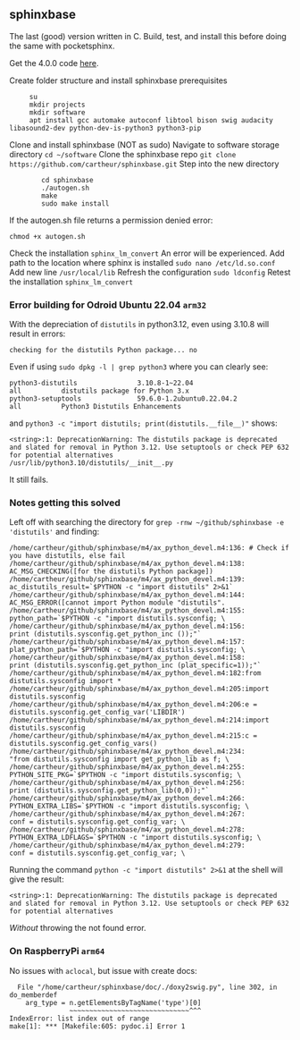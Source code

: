 ## sphinxbase

The last (good) version written in C. Build, test, and install this before doing the same with pocketsphinx.

Get the 4.0.0 code [here](https://sourceforge.net/projects/cmusphinx/files/).

Create folder structure and install sphinxbase prerequisites
		
```
     su
     mkdir projects
     mkdir software
     apt install gcc automake autoconf libtool bison swig audacity libasound2-dev python-dev-is-python3 python3-pip
```

Clone and install sphinxbase (NOT as sudo)
	Navigate to software storage directory
		`cd ~/software`
	Clone the sphinxbase repo
		`git clone https://github.com/cartheur/sphinxbase.git`
	Step into the new directory
 
```
		cd sphinxbase
		./autogen.sh
		make
		sudo make install
```
If the autogen.sh file returns a permission denied error:

```
chmod +x autogen.sh
```

Check the installation
		`sphinx_lm_convert`
An error will be experienced. Add path to the location where sphinx is installed
		`sudo nano /etc/ld.so.conf`
Add new line
		`/usr/local/lib`
Refresh the configuration
		`sudo ldconfig`
Retest the installation
		`sphinx_lm_convert`

### Error building for Odroid Ubuntu 22.04 `arm32`

With the depreciation of `distutils` in python3.12, even using 3.10.8 will result in errors:

`checking for the distutils Python package... no`

Even if using `sudo dpkg -l | grep python3` where you can clearly see:

```
python3-distutils               3.10.8-1~22.04                              all          distutils package for Python 3.x
python3-setuptools              59.6.0-1.2ubuntu0.22.04.2                   all          Python3 Distutils Enhancements

```
and `python3 -c "import distutils; print(distutils.__file__)"` shows:

```
<string>:1: DeprecationWarning: The distutils package is deprecated and slated for removal in Python 3.12. Use setuptools or check PEP 632 for potential alternatives
/usr/lib/python3.10/distutils/__init__.py
```

It still fails.

### Notes getting this solved

Left off with searching the directory for `grep -rnw ~/github/sphinxbase -e 'distutils'` and finding:

```
/home/cartheur/github/sphinxbase/m4/ax_python_devel.m4:136:	# Check if you have distutils, else fail
/home/cartheur/github/sphinxbase/m4/ax_python_devel.m4:138:	AC_MSG_CHECKING([for the distutils Python package])
/home/cartheur/github/sphinxbase/m4/ax_python_devel.m4:139:	ac_distutils_result=`$PYTHON -c "import distutils" 2>&1`
/home/cartheur/github/sphinxbase/m4/ax_python_devel.m4:144:		AC_MSG_ERROR([cannot import Python module "distutils".
/home/cartheur/github/sphinxbase/m4/ax_python_devel.m4:155:		python_path=`$PYTHON -c "import distutils.sysconfig; \
/home/cartheur/github/sphinxbase/m4/ax_python_devel.m4:156:			print (distutils.sysconfig.get_python_inc ());"`
/home/cartheur/github/sphinxbase/m4/ax_python_devel.m4:157:		plat_python_path=`$PYTHON -c "import distutils.sysconfig; \
/home/cartheur/github/sphinxbase/m4/ax_python_devel.m4:158:			print (distutils.sysconfig.get_python_inc (plat_specific=1));"`
/home/cartheur/github/sphinxbase/m4/ax_python_devel.m4:182:from distutils.sysconfig import *
/home/cartheur/github/sphinxbase/m4/ax_python_devel.m4:205:import distutils.sysconfig
/home/cartheur/github/sphinxbase/m4/ax_python_devel.m4:206:e = distutils.sysconfig.get_config_var('LIBDIR')
/home/cartheur/github/sphinxbase/m4/ax_python_devel.m4:214:import distutils.sysconfig
/home/cartheur/github/sphinxbase/m4/ax_python_devel.m4:215:c = distutils.sysconfig.get_config_vars()
/home/cartheur/github/sphinxbase/m4/ax_python_devel.m4:234:			  "from distutils.sysconfig import get_python_lib as f; \
/home/cartheur/github/sphinxbase/m4/ax_python_devel.m4:255:		PYTHON_SITE_PKG=`$PYTHON -c "import distutils.sysconfig; \
/home/cartheur/github/sphinxbase/m4/ax_python_devel.m4:256:			print (distutils.sysconfig.get_python_lib(0,0));"`
/home/cartheur/github/sphinxbase/m4/ax_python_devel.m4:266:	   PYTHON_EXTRA_LIBS=`$PYTHON -c "import distutils.sysconfig; \
/home/cartheur/github/sphinxbase/m4/ax_python_devel.m4:267:                conf = distutils.sysconfig.get_config_var; \
/home/cartheur/github/sphinxbase/m4/ax_python_devel.m4:278:		PYTHON_EXTRA_LDFLAGS=`$PYTHON -c "import distutils.sysconfig; \
/home/cartheur/github/sphinxbase/m4/ax_python_devel.m4:279:			conf = distutils.sysconfig.get_config_var; \
```
Running the command `python -c "import distutils" 2>&1` at the shell will give the result:

```
<string>:1: DeprecationWarning: The distutils package is deprecated and slated for removal in Python 3.12. Use setuptools or check PEP 632 for potential alternatives
```
_Without_ throwing the not found error.

### On RaspberryPi `arm64`

No issues with `aclocal`, but issue with create docs:

```
  File "/home/cartheur/sphinxbase/doc/./doxy2swig.py", line 302, in do_memberdef
    arg_type = n.getElementsByTagName('type')[0]
               ~~~~~~~~~~~~~~~~~~~~~~~~~~~~~~^^^
IndexError: list index out of range
make[1]: *** [Makefile:605: pydoc.i] Error 1
```
